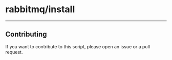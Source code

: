 # rabbitmq/install

----

## Contributing

If you want to contribute to this script, please open an issue or a pull request.
